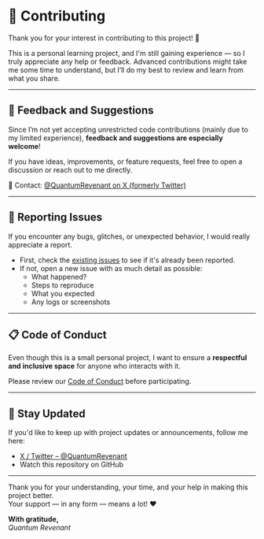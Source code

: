 # 🤝 Contributing

Thank you for your interest in contributing to this project! 🎉

This is a personal learning project, and I'm still gaining experience — so I truly appreciate any help or feedback. Advanced contributions might take me some time to understand, but I’ll do my best to review and learn from what you share.

---

## 💬 Feedback and Suggestions

Since I’m not yet accepting unrestricted code contributions (mainly due to my limited experience), **feedback and suggestions are especially welcome**!

If you have ideas, improvements, or feature requests, feel free to open a discussion or reach out to me directly.

📩 Contact: [@QuantumRevenant on X (formerly Twitter)](https://twitter.com/QuantumRevenant)

---

## 🐛 Reporting Issues

If you encounter any bugs, glitches, or unexpected behavior, I would really appreciate a report.

- First, check the [existing issues](https://github.com/QuantumRevenant/PixelsInTheSpace/issues) to see if it's already been reported.
- If not, open a new issue with as much detail as possible:
  - What happened?
  - Steps to reproduce
  - What you expected
  - Any logs or screenshots

---

## 📋 Code of Conduct

Even though this is a small personal project, I want to ensure a **respectful and inclusive space** for anyone who interacts with it.

Please review our [Code of Conduct](CODE_OF_CONDUCT.md) before participating.

---

## 📑 Stay Updated

If you'd like to keep up with project updates or announcements, follow me here:

- [X / Twitter – @QuantumRevenant](https://twitter.com/QuantumRevenant)
- Watch this repository on GitHub

---

Thank you for your understanding, your time, and your help in making this project better.  
Your support — in any form — means a lot! ❤️

**With gratitude,**  
*Quantum Revenant*

